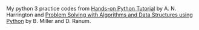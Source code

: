 My python 3 practice codes from [Hands-on Python Tutorial](http://anh.cs.luc.edu/python/hands-on/3.1/) by A. N. Harrington and [Problem Solving with Algorithms and Data Structures using Python](https://runestone.academy/runestone/books/published/pythonds/index.html) by B. Miller and D. Ranum.
